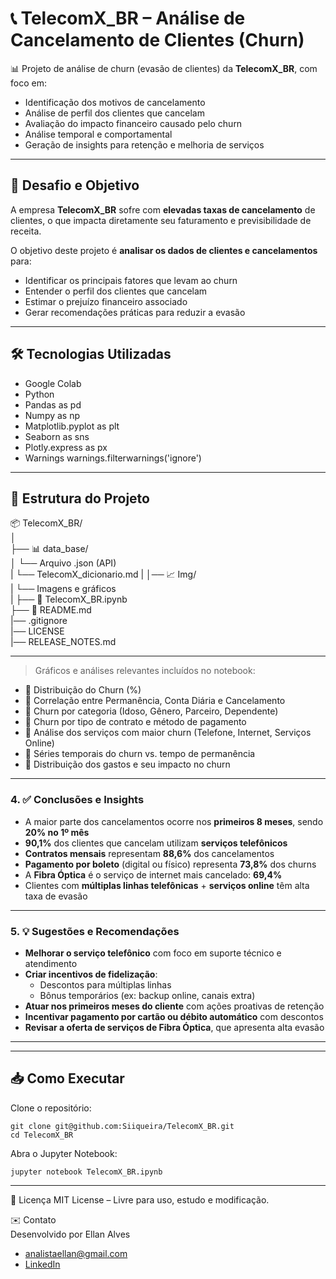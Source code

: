 # 📞 TelecomX_BR – Análise de Cancelamento de Clientes (Churn)

📊 Projeto de análise de churn (evasão de clientes) da **TelecomX_BR**, com foco em:
- Identificação dos motivos de cancelamento
- Análise de perfil dos clientes que cancelam
- Avaliação do impacto financeiro causado pelo churn
- Análise temporal e comportamental
- Geração de insights para retenção e melhoria de serviços

---

## 🎯 Desafio e Objetivo

A empresa **TelecomX_BR** sofre com **elevadas taxas de cancelamento** de clientes, o que impacta diretamente seu faturamento e previsibilidade de receita.

O objetivo deste projeto é **analisar os dados de clientes e cancelamentos** para:
- Identificar os principais fatores que levam ao churn
- Entender o perfil dos clientes que cancelam
- Estimar o prejuízo financeiro associado
- Gerar recomendações práticas para reduzir a evasão

---


## 🛠️ Tecnologias Utilizadas

- Google Colab
- Python
- Pandas as pd
- Numpy as np
- Matplotlib.pyplot as plt
- Seaborn as sns
- Plotly.express as px
- Warnings
  warnings.filterwarnings('ignore')

---

## 📁 Estrutura do Projeto

📦 TelecomX_BR/  
│  
├── 📊 data_base/  
│ └── Arquivo .json (API)  
| └── TelecomX_dicionario.md
|
│── 📈 Img/  
| └── Imagens e gráficos  
|
├── 📓 TelecomX_BR.ipynb  
├── 📜 README.md  
|── .gitignore  
|── LICENSE  
|── RELEASE_NOTES.md


---

> Gráficos e análises relevantes incluídos no notebook:

- 📌 Distribuição do Churn (%)
- 📌 Correlação entre Permanência, Conta Diária e Cancelamento
- 📌 Churn por categoria (Idoso, Gênero, Parceiro, Dependente)
- 📌 Churn por tipo de contrato e método de pagamento
- 📌 Análise dos serviços com maior churn (Telefone, Internet, Serviços Online)
- 📌 Séries temporais do churn vs. tempo de permanência
- 📌 Distribuição dos gastos e seu impacto no churn

---

### 4. ✅ Conclusões e Insights

- A maior parte dos cancelamentos ocorre nos **primeiros 8 meses**, sendo **20% no 1º mês**
- **90,1%** dos clientes que cancelam utilizam **serviços telefônicos**
- **Contratos mensais** representam **88,6%** dos cancelamentos
- **Pagamento por boleto** (digital ou físico) representa **73,8%** dos churns
- A **Fibra Óptica** é o serviço de internet mais cancelado: **69,4%**
- Clientes com **múltiplas linhas telefônicas** + **serviços online** têm alta taxa de evasão

---

### 5. 💡 Sugestões e Recomendações

- **Melhorar o serviço telefônico** com foco em suporte técnico e atendimento
- **Criar incentivos de fidelização**:
  - Descontos para múltiplas linhas
  - Bônus temporários (ex: backup online, canais extra)
- **Atuar nos primeiros meses do cliente** com ações proativas de retenção
- **Incentivar pagamento por cartão ou débito automático** com descontos
- **Revisar a oferta de serviços de Fibra Óptica**, que apresenta alta evasão

---

---

## 📥 Como Executar

Clone o repositório:

```
git clone git@github.com:Siiqueira/TelecomX_BR.git
cd TelecomX_BR
```
Abra o Jupyter Notebook:  
```
jupyter notebook TelecomX_BR.ipynb
```
---

📄 Licença
MIT License – Livre para uso, estudo e modificação.

✉️ Contato  
Desenvolvido por Ellan Alves  
- analistaellan@gmail.com
-  [LinkedIn](https://www.linkedin.com/in/ellan-alves-dados/)

